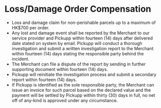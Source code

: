 # Loss/Damage Order Compensation

* Loss and damage claim for non-perishable parcels up to a maximum of HK$700 per order.&#x20;
* Any lost and damage event shall be reported by the Merchant to our service provider and Pickupp within fourteen (14) days after delivered date stated on system by email. Pickupp will conduct a thorough investigation and submit a written investigation report to the Merchant within fourteen (14) days stating the responsible party behind the incident.
* The Merchant can file a dispute of the report by sending in further supporting document within fourteen (14) days.
* Pickupp will reinitiate the investigation process and submit a secondary report within fourteen (14) days.
* If Pickupp is identified as the sole responsible party, the Merchant can issue an invoice for such parcel based on the declared value and the payment will be settled by Pickupp within thirty (30) days in full, no net off of any-kind is approved under any circumstance.

